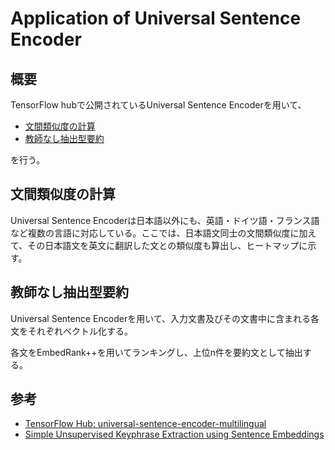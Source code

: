 # Application of Universal Sentence Encoder

## 概要

TensorFlow hubで公開されているUniversal Sentence Encoderを用いて、

- [文間類似度の計算](https://github.com/marucha80t/application_of_universal_sentence_encoder/blob/master/sentence_similarity.ipynb)
- [教師なし抽出型要約](https://github.com/marucha80t/application_of_universal_sentence_encoder/blob/master/unsupervised_extractive_summarization.ipynb)

を行う。



## 文間類似度の計算

Universal Sentence Encoderは日本語以外にも、英語・ドイツ語・フランス語など複数の言語に対応している。ここでは、日本語文同士の文間類似度に加えて、その日本語文を英文に翻訳した文との類似度も算出し、ヒートマップに示す。



## 教師なし抽出型要約

Universal Sentence Encoderを用いて、入力文書及びその文書中に含まれる各文をそれぞれベクトル化する。

各文をEmbedRank++を用いてランキングし、上位n件を要約文として抽出する。



## 参考

- [TensorFlow Hub: universal-sentence-encoder-multilingual](https://tfhub.dev/google/universal-sentence-encoder-multilingual/1)
- [Simple Unsupervised Keyphrase Extraction using Sentence Embeddings](https://arxiv.org/abs/1801.04470)
